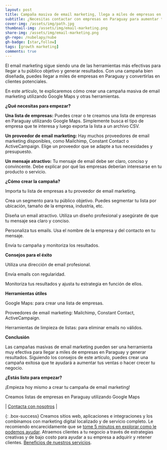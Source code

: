 ```yaml
---
layout: post
title: Campaña masiva de email marketing, llega a miles de empresas en Paraguay
subtitle: ¿Necesitas contactar con empresas en Paraguay para aumentar tus ventas o hacer crecer tu negocio?
cover-img: /assets/img/path.jpg
thumbnail-img: /assets/img/email-marketing.png
share-img: /assets/img/email-marketing.png
gh-repo: /nubelapy/nube
gh-badge: [star,follow]
tags: [growth marketing]
comments: true
---
```


El email marketing sigue siendo una de las herramientas más efectivas para llegar a tu público objetivo y generar resultados. Con una campaña bien diseñada, puedes llegar a miles de empresas en Paraguay y convertirlas en clientes potenciales.

En este artículo, te explicaremos cómo crear una campaña masiva de email marketing utilizando Google Maps y otras herramientas.

**¿Qué necesitas para empezar?**

**Una lista de empresas:** Puedes crear o te creamos una lista de empresas en Paraguay utilizando Google Maps. Simplemente busca el tipo de empresa que te interesa y luego exporta la lista a un archivo CSV.

**Un proveedor de email marketing:** Hay muchos proveedores de email marketing disponibles, como Mailchimp, Constant Contact o ActiveCampaign. Elige un proveedor que se adapte a tus necesidades y presupuesto.

**Un mensaje atractivo:** Tu mensaje de email debe ser claro, conciso y convincente. Debe explicar por qué las empresas deberían interesarse en tu producto o servicio.

**¿Cómo crear la campaña?**

Importa tu lista de empresas a tu proveedor de email marketing.

Crea un segmento para tu público objetivo. Puedes segmentar tu lista por ubicación, tamaño de la empresa, industria, etc.

Diseña un email atractivo. Utiliza un diseño profesional y asegúrate de que tu mensaje sea claro y conciso.

Personaliza tus emails. Usa el nombre de la empresa y del contacto en tu mensaje.

Envía tu campaña y monitoriza los resultados.

**Consejos para el éxito**

Utiliza una dirección de email profesional.

Envía emails con regularidad.

Monitoriza tus resultados y ajusta tu estrategia en función de ellos.

**Herramientas útiles**

Google Maps: para crear una lista de empresas.

Proveedores de email marketing: Mailchimp, Constant Contact, ActiveCampaign.

Herramientas de limpieza de listas: para eliminar emails no válidos.

**Conclusión**

Las campañas masivas de email marketing pueden ser una herramienta muy efectiva para llegar a miles de empresas en Paraguay y generar resultados. Siguiendo los consejos de este artículo, puedes crear una campaña exitosa que te ayudará a aumentar tus ventas o hacer crecer tu negocio.

**¿Estás listo para empezar?**

¡Empieza hoy mismo a crear tu campaña de email marketing!

Creamos listas de empresas en Paraguay utilizando Google Maps 

| [Contacta con nosotros](https://wa.me/595991855292) | 

{: .box-success}
Creamos sitios web, aplicaciones e integraciones y los combinamos con marketing digital localizado y de servicio completo. Le recomiendo encarecidamente que se [tome 5 minutos en explorar como le podemos ayudar](https://www.facebook.com/nube.io). Atraemos clientes a tu negocio a través de estrategias creativas y de bajo costo para ayudar a su empresa a adquirir y retener clientes. [Beneficios de nuestros servicios](https://nubelapy.github.io/nube/aboutme/).